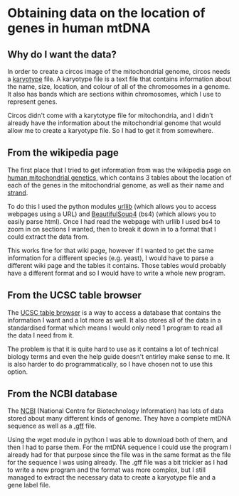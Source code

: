 # Obtaining data on the location of genes in human mtDNA

## Why do I want the data?
In order to create a circos image of the mitochondrial genome, circos needs a [karyotype](https://en.wikipedia.org/wiki/Karyotype) file. A karyotype file is a text file that contains information about the name, size, location, and colour of all of the chromosomes in a genome. It also has bands which are sections within chromosomes, which I use to represent genes.

Circos didn't come with a karytotype file for mitochondria, and I didn't already have the information about the mitochondrial genome that would allow me to create a karyotype file. So I had to get it from somewhere.

## From the wikipedia page
The first place that I tried to get information from was the wikipedia page on [human mitochondrial genetics](https://en.wikipedia.org/wiki/Human_mitochondrial_genetics), which contains 3 tables about the location of each of the genes in the mitochondrial genome, as well as their name and [strand](https://en.wikipedia.org/wiki/Mitochondrial_DNA#Genes_on_the_mtDNA_and_their_transcription).

To do this I used the python modules [urllib](https://docs.python.org/3/library/urllib.html) (which allows you to access webpages using a URL) and [BeautifulSoup4](https://www.pythonforbeginners.com/beautifulsoup/beautifulsoup-4-python) (bs4) (which allows you to easily parse html). Once I had read the webpage with urllib I used bs4 to zoom in on sections I wanted, then to break it down in to a format that I could extract the data from.

This works fine for that wiki page, however if I wanted to get the same information for a different species (e.g. yeast), I would have to parse a different wiki page and the tables it contains. Those tables would probably have a different format and so I would have to write a whole new program.

## From the UCSC table browser
The [UCSC table browser](http://genome.ucsc.edu/cgi-bin/hgTables) is a way to access a database that contains the information I want and a lot more as well. It also stores all of the data in a standardised format which means I would only need 1 program to read all the data I need from it.

The problem is that it is quite hard to use as it contains a lot of technical biology terms and even the help guide doesn't entirley make sense to me. It is also harder to do programmatically, so I have chosen not to use this option.

## From the NCBI database
The [NCBI](https://www.ncbi.nlm.nih.gov/) (National Centre for Biotechnology Information) has lots of data stored about many different kinds of genome. They have a complete mtDNA sequence as well as a [.gff](https://en.wikipedia.org/wiki/General_feature_format) file.

Using the wget module in python I was able to download both of them, and then I had to parse them. For the mtDNA sequence I could use the program I already had for that purpose since the file was in the same format as the file for the sequence I was using already. The .gff file was a bit trickier as I had to write a new program and the format was more complex, but I still managed to extract the necessary data to create a karyotype file and a gene label file.
